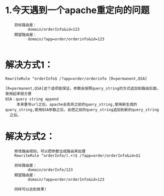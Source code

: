 # 1.今天遇到一个apache重定向的问题

```
    目标路由是：
          domain/orderInfo&id=123
    期望路由是：
          domain/?app=order/orderinfo&id=123
          
 ```
          
# 解决方式1：
    RewriteRule ^orderInfo$ /?app=order/orderinfo [R=permanent,QSA]
    
    [R=permanent,QSA]这个选项能保证，参数会按照query_string的方式追加到路由后面，使用起来很方便
    QSA：query string append
         本来重写url之后，apache会丢弃之前的query_string,使用新生成的query_string,使用QSA参数之后，会把之前的query_string追加到新的query_string
      之后。
  
# 解决方式2：

```
    修改路由规则，可以把参数当成路由来处理
    RewriteRule ^orderInfo/(.+)$ /?app=order/orderInfo&id=$1
    
    目标路由是：
          domain/orderInfo/123
    期望路由是：
          domain/?app=order/orderInfo&id=123
          
    同样可以达到效果!
```

